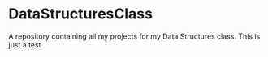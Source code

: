 # DataStructuresClass
A repository containing all my projects for my Data Structures class.
This is just a test

